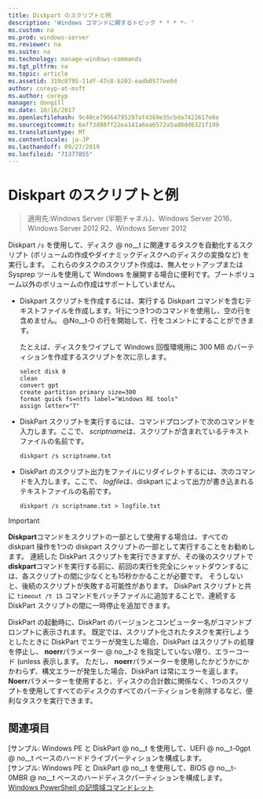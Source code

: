 ```yaml
---
title: Diskpart のスクリプトと例
description: 'Windows コマンドに関するトピック * * * *- '
ms.custom: na
ms.prod: windows-server
ms.reviewer: na
ms.suite: na
ms.technology: manage-windows-commands
ms.tgt_pltfrm: na
ms.topic: article
ms.assetid: 319c0795-11df-47c8-b203-eadb0577ee0d
author: coreyp-at-msft
ms.author: coreyp
manager: dongill
ms.date: 10/16/2017
ms.openlocfilehash: 9c40ce79664795297af4369e35cbda7422617e6e
ms.sourcegitcommit: 6aff3d88ff22ea141a6ea6572a5ad8dd6321f199
ms.translationtype: MT
ms.contentlocale: ja-JP
ms.lasthandoff: 09/27/2019
ms.locfileid: "71377855"
---
```

# <a name="diskpart-scripts-and-examples"></a>Diskpart のスクリプトと例

>適用先:Windows Server (半期チャネル)、Windows Server 2016、Windows Server 2012 R2、Windows Server 2012

Diskpart `/s` を使用して、ディスク @ no__t に関連するタスクを自動化するスクリプト (ボリュームの作成やダイナミックディスクへのディスクの変換など) を実行します。 これらのタスクのスクリプト作成は、無人セットアップまたは Sysprep ツールを使用して Windows を展開する場合に便利です。ブートボリューム以外のボリュームの作成はサポートしていません。  
  
-   Diskpart スクリプトを作成するには、実行する Diskpart コマンドを含むテキストファイルを作成します。1行につき1つのコマンドを使用し、空の行を含めません。 @No__t-0 の行を開始して、行をコメントにすることができます。  
  
    たとえば、ディスクをワイプして Windows 回復環境用に 300 MB のパーティションを作成するスクリプトを次に示します。  
  
    ```  
    select disk 0  
    clean  
    convert gpt  
    create partition primary size=300  
    format quick fs=ntfs label="Windows RE tools"  
    assign letter="T"  
    ```  
  
-   DiskPart スクリプトを実行するには、コマンドプロンプトで次のコマンドを入力します。ここで、 *scriptname*は、スクリプトが含まれているテキストファイルの名前です。  
  
    ```  
    diskpart /s scriptname.txt  
    ```  
  
-   DiskPart のスクリプト出力をファイルにリダイレクトするには、次のコマンドを入力します。ここで、 *logfile*は、diskpart によって出力が書き込まれるテキストファイルの名前です。  
  
    ```  
    diskpart /s scriptname.txt > logfile.txt  
    ```  
  
> [!IMPORTANT]  
> **Diskpart**コマンドをスクリプトの一部として使用する場合は、すべての diskpart 操作を1つの diskpart スクリプトの一部として実行することをお勧めします。 連続した DiskPart スクリプトを実行できますが、その後のスクリプトで**diskpart**コマンドを実行する前に、前回の実行を完全にシャットダウンするには、各スクリプトの間に少なくとも15秒かかることが必要です。 そうしないと、後続のスクリプトが失敗する可能性があります。 DiskPart スクリプトと共に `timeout /t 15` コマンドをバッチファイルに追加することで、連続する DiskPart スクリプトの間に一時停止を追加できます。  
  
DiskPart の起動時に、DiskPart のバージョンとコンピューター名がコマンドプロンプトに表示されます。 既定では、スクリプト化されたタスクを実行しようとしたときに DiskPart でエラーが発生した場合、DiskPart はスクリプトの処理を停止し、 **noerr**パラメーター @ no__t-2 を指定していない限り、エラーコード \(unless 表示します。 ただし、 **noerr**パラメーターを使用したかどうかにかかわらず、構文エラーが発生した場合、DiskPart は常にエラーを返します。 **Noerr**パラメーターを使用すると、ディスクの合計数に関係なく、1つのスクリプトを使用してすべてのディスクのすべてのパーティションを削除するなど、便利なタスクを実行できます。  
  
## <a name="see-also"></a>関連項目  
[サンプル: Windows PE と DiskPart @ no__t を使用して、UEFI @ no__t-0gpt @ no__t ベースのハードドライブパーティションを構成します。  
[サンプル: Windows PE と DiskPart @ no__t を使用して、BIOS @ no__t-0MBR @ no__t ベースのハードディスクパーティションを構成します。  
[Windows PowerShell の記憶域コマンドレット](https://technet.microsoft.com/library/hh848705.aspx)  
  

